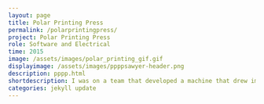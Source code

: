 ```yaml
---
layout: page
title: Polar Printing Press
permalink: /polarprintingpress/
project: Polar Printing Press
role: Software and Electrical
time: 2015
image: /assets/images/polar_printing_gif.gif
displayimage: /assets/images/ppppsawyer-header.png
description: pppp.html
shortdescription: I was on a team that developed a machine that drew images with a rotating platter and actuated Sharpie.
categories: jekyll update
---
```

